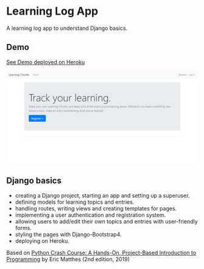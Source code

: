 # Learning Log App

A learning log app to understand Django basics.

## Demo

[See Demo deployed on Heroku](https://django-learning-chunks.herokuapp.com/)

<p align="center">
  <a href="https://django-learning-chunks.herokuapp.com/">
    <img src="screenshot.png" alt="See Demo deployed on Heroku">
  </a>
</p>

## Django basics

- creating a Django project, starting an app and setting up a superuser.
- defining models for learning topics and entries.
- handling routes, writing views and creating templates for pages.
- implementing a user authentication and registration system.
- allowing users to add/edit their own topics and entries with user-friendly forms.
- styling the pages with Django-Bootstrap4.
- deploying on Heroku.

Based on [Python Crash Course: A Hands-On, Project-Based Introduction to Programming](https://www.amazon.com/Python-Crash-Course-2nd-Edition/dp/1593279280) by Eric Matthes (2nd edition, 2019)
